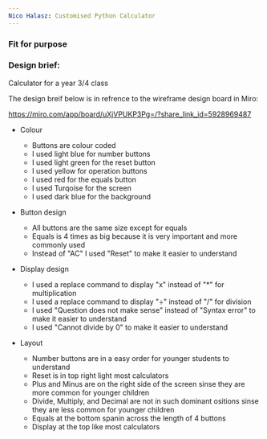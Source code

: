 ```yaml
---
Nico Halasz: Customised Python Calculator
---
```

### Fit for purpose

### Design brief:

Calculator for a year 3/4 class

The design breif below is in refrence to the wireframe design board in Miro:

https://miro.com/app/board/uXjVPUKP3Pg=/?share_link_id=5928969487

* Colour
  * Buttons are colour coded
  * I used light blue for number buttons
  * I used light green for the reset button
  * I used yellow for operation buttons
  * I used red for the equals button
  * I used Turqoise for the screen
  * I used dark blue for the background
  
* Button design
  * All buttons are the same size except for equals
  * Equals is 4 times as big because it is very important and more commonly used
  * Instead of "AC" I used "Reset" to  make it easier to understand
 
* Display design
  * I used a replace command to display "x" instead of "*" for multiplication
  * I used a replace command to display "÷" instead of "/" for division
  * I used "Question does not make sense" instead of "Syntax error" to make it easier to understand
  * I used "Cannot divide by 0" to make it easier to understand
  
* Layout
  * Number buttons are in a easy order for younger students to understand
  * Reset is in top right light most calculators
  * Plus and Minus are on the right side of the screen sinse they are more common for younger children
  * Divide, Multiply, and Decimal are not in such dominant ositions sinse they are less common for younger children
  * Equals at the bottom spanin across the length of 4 buttons
  * Display at the top like most calculators
